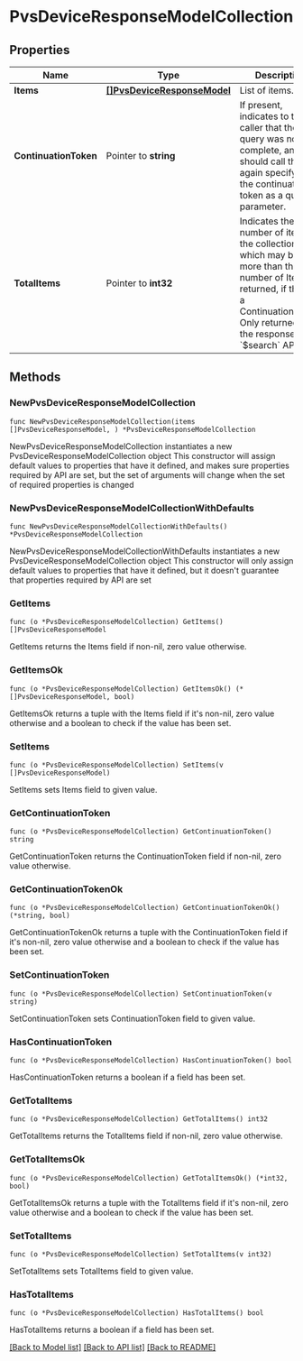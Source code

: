 # PvsDeviceResponseModelCollection

## Properties

Name | Type | Description | Notes
------------ | ------------- | ------------- | -------------
**Items** | [**[]PvsDeviceResponseModel**](PvsDeviceResponseModel.md) | List of items. | 
**ContinuationToken** | Pointer to **string** | If present, indicates to the caller that the query was not complete, and they should call the API again specifying the continuation token as a query parameter. | [optional] 
**TotalItems** | Pointer to **int32** | Indicates the total number of items in the collection, which may be more than the number of Items returned, if there is a ContinuationToken.  Only returned in the response to &#x60;$search&#x60; APIs. | [optional] 

## Methods

### NewPvsDeviceResponseModelCollection

`func NewPvsDeviceResponseModelCollection(items []PvsDeviceResponseModel, ) *PvsDeviceResponseModelCollection`

NewPvsDeviceResponseModelCollection instantiates a new PvsDeviceResponseModelCollection object
This constructor will assign default values to properties that have it defined,
and makes sure properties required by API are set, but the set of arguments
will change when the set of required properties is changed

### NewPvsDeviceResponseModelCollectionWithDefaults

`func NewPvsDeviceResponseModelCollectionWithDefaults() *PvsDeviceResponseModelCollection`

NewPvsDeviceResponseModelCollectionWithDefaults instantiates a new PvsDeviceResponseModelCollection object
This constructor will only assign default values to properties that have it defined,
but it doesn't guarantee that properties required by API are set

### GetItems

`func (o *PvsDeviceResponseModelCollection) GetItems() []PvsDeviceResponseModel`

GetItems returns the Items field if non-nil, zero value otherwise.

### GetItemsOk

`func (o *PvsDeviceResponseModelCollection) GetItemsOk() (*[]PvsDeviceResponseModel, bool)`

GetItemsOk returns a tuple with the Items field if it's non-nil, zero value otherwise
and a boolean to check if the value has been set.

### SetItems

`func (o *PvsDeviceResponseModelCollection) SetItems(v []PvsDeviceResponseModel)`

SetItems sets Items field to given value.


### GetContinuationToken

`func (o *PvsDeviceResponseModelCollection) GetContinuationToken() string`

GetContinuationToken returns the ContinuationToken field if non-nil, zero value otherwise.

### GetContinuationTokenOk

`func (o *PvsDeviceResponseModelCollection) GetContinuationTokenOk() (*string, bool)`

GetContinuationTokenOk returns a tuple with the ContinuationToken field if it's non-nil, zero value otherwise
and a boolean to check if the value has been set.

### SetContinuationToken

`func (o *PvsDeviceResponseModelCollection) SetContinuationToken(v string)`

SetContinuationToken sets ContinuationToken field to given value.

### HasContinuationToken

`func (o *PvsDeviceResponseModelCollection) HasContinuationToken() bool`

HasContinuationToken returns a boolean if a field has been set.

### GetTotalItems

`func (o *PvsDeviceResponseModelCollection) GetTotalItems() int32`

GetTotalItems returns the TotalItems field if non-nil, zero value otherwise.

### GetTotalItemsOk

`func (o *PvsDeviceResponseModelCollection) GetTotalItemsOk() (*int32, bool)`

GetTotalItemsOk returns a tuple with the TotalItems field if it's non-nil, zero value otherwise
and a boolean to check if the value has been set.

### SetTotalItems

`func (o *PvsDeviceResponseModelCollection) SetTotalItems(v int32)`

SetTotalItems sets TotalItems field to given value.

### HasTotalItems

`func (o *PvsDeviceResponseModelCollection) HasTotalItems() bool`

HasTotalItems returns a boolean if a field has been set.


[[Back to Model list]](../README.md#documentation-for-models) [[Back to API list]](../README.md#documentation-for-api-endpoints) [[Back to README]](../README.md)


